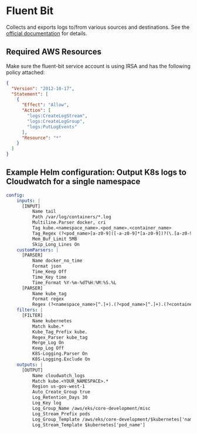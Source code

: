 # Fluent Bit
Collects and exports logs to/from various sources and destinations. See the [official documentation](https://docs.fluentbit.io/manual/) for details.

## Required AWS Resources
Make sure the fluent-bit service account is using IRSA and has the following policy attached:
```json
{
  "Version": "2012-10-17",
  "Statement": [
    {
      "Effect": "Allow",
      "Action": [
        "logs:CreateLogStream",
        "logs:CreateLogGroup",
        "logs:PutLogEvents"
      ],
      "Resource": "*"
    }
  ]
}
```

## Example Helm configuration: Output K8s logs to Cloudwatch for a single namespace
```yaml
config:
    inputs: |
      [INPUT]
          Name tail
          Path /var/log/containers/*.log
          Multiline.Parser docker, cri
          Tag kube.<namespace_name>.<pod_name>.<container_name>
          Tag_Regex (?<pod_name>[a-z0-9]([-a-z0-9]*[a-z0-9])?(\.[a-z0-9]([-a-z0-9]*[a-z0-9])?)*)_(?<namespace_name>[^_]+)_(?<container_name>.+)-
          Mem_Buf_Limit 5MB
          Skip_Long_Lines On
    customParsers: |
      [PARSER]
          Name docker_no_time
          Format json
          Time_Keep Off
          Time_Key time
          Time_Format %Y-%m-%dT%H:%M:%S.%L
      [PARSER]
          Name kube_tag
          Format regex
          Regex (?<namespace_name>[^.]+).(?<pod_name>[^.]+).(?<container_name>.+)
    filters: |
      [FILTER]
          Name kubernetes
          Match kube.*
          Kube_Tag_Prefix kube.
          Regex_Parser kube_tag
          Merge_Log On
          Keep_Log Off
          K8S-Logging.Parser On
          K8S-Logging.Exclude On
    outputs: |
      [OUTPUT]
          Name cloudwatch_logs
          Match kube.<YOUR_NAMESPACE>.*
          Region us-gov-west-1
          Auto_Create_Group true
          Log_Retention_Days 30
          Log_Key log
          Log_Group_Name /aws/eks/core-development/misc
          Log_Stream_Prefix pods
          Log_Group_Template /aws/eks/core-development/$kubernetes['namespace_name']
          Log_Stream_Template $kubernetes['pod_name']
```
